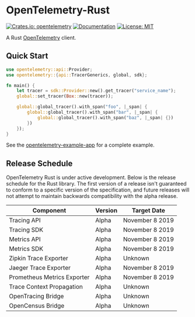 # OpenTelemetry-Rust

[![Crates.io: opentelemetry](https://img.shields.io/crates/v/opentelemetry.svg)](https://crates.io/crates/opentelemetry)
[![Documentation](https://docs.rs/opentelemetry/badge.svg)](https://docs.rs/opentelemetry)
[![License: MIT](https://img.shields.io/badge/license-MIT-blue.svg)](LICENSE.txt)

A Rust [OpenTelemetry](https://opentelemetry.io/) client.

## Quick Start

```rust
use opentelemetry::api::Provider;
use opentelemetry::{api::TracerGenerics, global, sdk};

fn main() {
    let tracer = sdk::Provider::new().get_tracer("service_name");
    global::set_tracer(Box::new(tracer));

    global::global_tracer().with_span("foo", |_span| {
        global::global_tracer().with_span("bar", |_span| {
            global::global_tracer().with_span("baz", |_span| {})
        })
    });
}
```

See the [opentelemetry-example-app](./example/basic.rs) for a complete example.

## Release Schedule

OpenTelemetry Rust is under active development. Below is the release schedule for the Rust library. The first version
of a release isn't guaranteed to conform to a specific version of the specification, and future releases will not
attempt to maintain backwards compatibility with the alpha release.

| Component                   | Version | Target Date     |
| --------------------------- | ------- | --------------- |
| Tracing API                 | Alpha   | November 8 2019 |
| Tracing SDK                 | Alpha   | November 8 2019 |
| Metrics API                 | Alpha   | November 8 2019 |
| Metrics SDK                 | Alpha   | November 8 2019 |
| Zipkin Trace Exporter       | Alpha   | Unknown         |
| Jaeger Trace Exporter       | Alpha   | November 8 2019 |
| Prometheus Metrics Exporter | Alpha   | November 8 2019 |
| Trace Context Propagation   | Alpha   | Unknown         |
| OpenTracing Bridge          | Alpha   | Unknown         |
| OpenCensus Bridge           | Alpha   | Unknown         |
